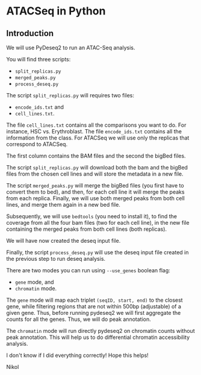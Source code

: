 # ATACSeq in Python

## Introduction

We will use PyDeseq2 to run an ATAC-Seq analysis.

You will find three scripts:

- `split_replicas.py`
- `merged_peaks.py`
- `process_deseq.py`

The script `split_replicas.py` will requires two files:

- `encode_ids.txt` and
- `cell_lines.txt`.

The file `cell_lines.txt` contains all the comparisons you want to do. For instance, HSC vs. Erythroblast.
The file `encode_ids.txt` contains all the information from the class. For ATACSeq we will use only the replicas that correspond to ATACSeq.

The first column contains the BAM files and the second the bigBed files.

The script `split_replicas.py` will download both the bam and the bigBed files from the chosen cell lines and will store the metadata in a new file.


The script `merged_peaks.py` will merge the bigBed files (you first have to convert them to bed), and then, for each cell line it will merge the peaks from each replica.
Finally, we will use both merged peaks from both cell lines, and merge them again in a new bed file.

Subsequently, we will use `bedtools` (you need to install it), to find the coverage from all the four bam files (two for each cell line), in the new file containing the 
merged peaks from both cell lines (both replicas).

We will have now created the deseq input file.

Finally, the script `process_deseq.py` will use the deseq input file created in the previous step to run deseq analysis.

There are two modes you can run using `--use_genes` boolean flag:

- `gene` mode, and
- `chromatin` mode.

The `gene` mode will map each triplet `(seqID, start, end)` to the closest gene, while filtering regions that are not within 500bp (adjustable) of a given gene. 
Thus, before running pydeseq2 we will first aggregate the counts for all the genes. Thus, we will do peak annotation.

The `chromatin` mode will run directly pydeseq2 on chromatin counts without peak annotation. This will help us to do differential chromatin accessibility analysis.

I don't know if I did everything correctly! Hope this helps!

Nikol




